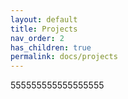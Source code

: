 ```yaml
---
layout: default
title: Projects
nav_order: 2
has_children: true
permalink: docs/projects
---
```

555555555555555555